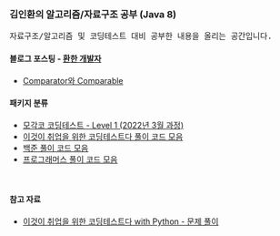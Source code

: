### 김인환의 알고리즘/자료구조 공부 (Java 8)
<pre>
자료구조/알고리즘 및 코딩테스트 대비 공부한 내용을 올리는 공간입니다.
</pre>

#### 블로그 포스팅 - [환한 개발자](https://bool-flower.tistory.com)
- [Comparator와 Comparable](https://bool-flower.tistory.com/12)

#### 패키지 분류
* [모각코 코딩테스트 - Level 1 (2022년 3월 과정)](https://github.com/inhwanK/algorithm_study/tree/master/src/algorithm_study/mogakco)
* [이것이 취업을 위한 코딩테스트다 풀이 코드 모음](https://github.com/inhwanK/algorithm_study/tree/master/src/algorithm_study/tic)
* [백준 풀이 코드 모음](https://github.com/inhwanK/algorithm_study/tree/master/src/algorithm_study/baekjoon)
* [프로그래머스 풀이 코드 모음](https://github.com/inhwanK/algorithm_study/tree/master/src/algorithm_study/programers)
<br>

#### 참고 자료
* [이것이 취업을 위한 코딩테스트다 with Python - 문제 풀이](https://github.com/ndb796/python-for-coding-test)